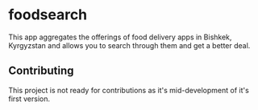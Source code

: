 # foodsearch
This app aggregates the offerings of food delivery apps in Bishkek, Kyrgyzstan and allows you to search through them and get a better deal.

## Contributing
This project is not ready for contributions as it's mid-development of it's first version.
